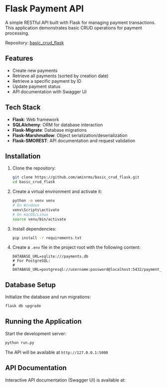# Flask Payment API

A simple RESTful API built with Flask for managing payment transactions. This application demonstrates basic CRUD operations for payment processing.

Repository: [basic_crud_flask](https://github.com/aminrms/basic_crud_flask)

## Features

- Create new payments
- Retrieve all payments (sorted by creation date)
- Retrieve a specific payment by ID
- Update payment status
- API documentation with Swagger UI

## Tech Stack

- **Flask**: Web framework
- **SQLAlchemy**: ORM for database interaction
- **Flask-Migrate**: Database migrations
- **Flask-Marshmallow**: Object serialization/deserialization
- **Flask-SMOREST**: API documentation and request validation

## Installation

1. Clone the repository:
   ```bash
   git clone https://github.com/aminrms/basic_crud_flask.git
   cd basic_crud_flask
   ```

2. Create a virtual environment and activate it:
   ```bash
   python -m venv venv
   # On Windows
   venv\Scripts\activate
   # On macOS/Linux
   source venv/bin/activate
   ```

3. Install dependencies:
   ```bash
   pip install -r requirements.txt
   ```

4. Create a `.env` file in the project root with the following content:
   ```
   DATABASE_URL=sqlite:///payments.db
   # For PostgreSQL:
   # DATABASE_URL=postgresql://username:password@localhost:5432/payment_db
   ```

## Database Setup

Initialize the database and run migrations:

```bash
flask db upgrade
```

## Running the Application

Start the development server:

```bash
python run.py
```

The API will be available at `http://127.0.0.1:5000`

## API Documentation

Interactive API documentation (Swagger UI) is available at:

